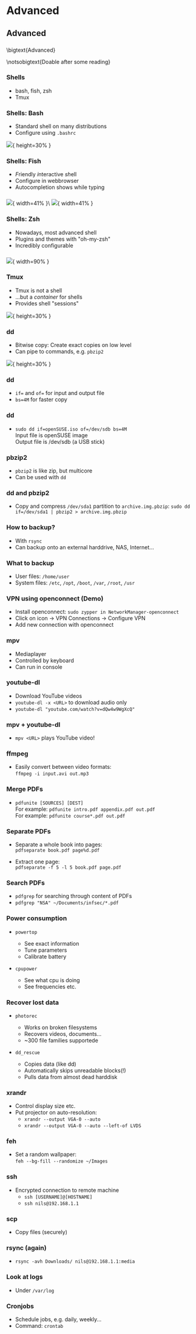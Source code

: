 # Advanced

## Advanced

###
\bigtext{Advanced}

\notsobigtext{Doable after some reading}

### Shells
* bash, fish, zsh
* Tmux

### Shells: Bash
* Standard shell on many distributions
* Configure using `.bashrc`

![](resources/images/bash.png){ height=30% }

### Shells: Fish
* *F*riendly *i*nteractive *sh*ell
* Configure in webbrowser
* Autocompletion shows while typing

###

![](resources/images/fish1.png){ width=41% }\ ![](resources/images/fish2.png){ width=41% }

### Shells: Zsh
* Nowadays, most advanced shell
* Plugins and themes with "oh-my-zsh"
* Incredibly configurable

###

![](resources/images/zsh.png){ width=90% }

### Tmux
* Tmux is not a shell
* ...but a *container* for shells
* Provides shell "sessions"

![](resources/images/tmux.png){ height=30% }

### dd
* Bitwise copy: Create exact copies on low level
* Can pipe to commands, e.g. `pbzip2`

![](resources/images/dd.png){ height=30% }

### dd
* `if=` and `of=` for input and output file
* `bs=4M` for faster copy

### dd
* `sudo dd if=openSUSE.iso of=/dev/sdb bs=4M`  
    Input file is openSUSE image  
    Output file is /dev/sdb (a USB stick)

### pbzip2
* `pbzip2` is like zip, but multicore
* Can be used with `dd`

### dd and pbzip2
* Copy and compress `/dev/sda1` partition to `archive.img.pbzip`:
  `sudo dd if=/dev/sda1 | pbzip2 > archive.img.pbzip`

### How to backup?
* With `rsync`
* Can backup onto an external harddrive, NAS, Internet...

### What to backup
* User files: `/home/user`
* System files: `/etc`, `/opt`, `/boot`, `/var`, `/root`, `/usr`

### VPN using openconnect (Demo)
* Install openconnect: `sudo zypper in NetworkManager-openconnect`
* Click on icon -> VPN Connections -> Configure VPN
* Add new connection with openconnect

### mpv
* Mediaplayer
* Controlled by keyboard
* Can run in console

### youtube-dl
* Download YouTube videos
* `youtube-dl -x <URL>` to download audio only
* `youtube-dl "youtube.com/watch?v=dQw4w9WgXcQ"`

### mpv + youtube-dl
* `mpv <URL>` plays YouTube video!

### ffmpeg
* Easily convert between video formats:  
    `ffmpeg -i input.avi out.mp3`

<!-- demo with that's got to be the best pirate -->

### Merge PDFs

* `pdfunite [SOURCES] [DEST]`  
    For example: `pdfunite intro.pdf appendix.pdf out.pdf`  
    For example: `pdfunite course*.pdf out.pdf`

### Separate PDFs
* Separate a whole book into pages:  
    `pdfseparate book.pdf page%d.pdf`

* Extract one page:  
    `pdfseparate -f 5 -l 5 book.pdf page.pdf`

### Search PDFs
* `pdfgrep` for searching through content of PDFs
* `pdfgrep "NSA" ~/Documents/infsec/*.pdf`

### Power consumption
* `powertop`
	* See exact information
	* Tune parameters
	* Calibrate battery

* `cpupower`
	* See what cpu is doing
	* See frequencies etc.


### Recover lost data
* `photorec`
	* Works on broken filesystems
	* Recovers videos, documents...
	* ~300 file families supportede

* `dd_rescue`
	* Copies data (like dd)
	* Automatically skips unreadable blocks(!)
	* Pulls data from almost dead harddisk

### xrandr
* Control display size etc.
* Put projector on auto-resolution:
	* `xrandr --output VGA-0 --auto`
	* `xrandr --output VGA-0 --auto --left-of LVDS`

### feh
<!-- TODO: Remove?-->
* Set a random wallpaper:  
    `feh --bg-fill --randomize ~/Images`

### ssh
* Encrypted connection to remote machine
	* `ssh [USERNAME]@[HOSTNAME]`
	* `ssh nils@192.168.1.1`

### scp
* Copy files (securely)

### rsync (again)
* `rsync -avh Downloads/ nils@192.168.1.1:media`

### Look at logs
* Under `/var/log`

### Cronjobs
* Schedule jobs, e.g. daily, weekly...
* Command: `crontab`
